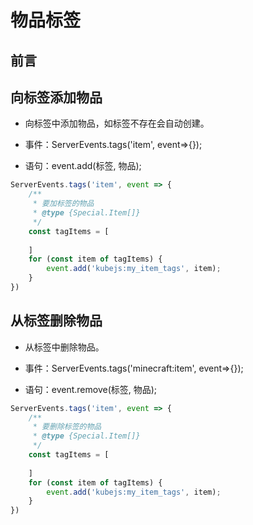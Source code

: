 # 物品标签

## 前言

## 向标签添加物品

- 向标签中添加物品，如标签不存在会自动创建。

- 事件：ServerEvents.tags('item', event=>{});

- 语句：event.add(标签, 物品);

```js
ServerEvents.tags('item', event => {
    /**
     * 要加标签的物品
     * @type {Special.Item[]}
     */
    const tagItems = [
        
    ]
    for (const item of tagItems) {
        event.add('kubejs:my_item_tags', item);
    }
})
```

## 从标签删除物品

- 从标签中删除物品。

- 事件：ServerEvents.tags('minecraft:item', event=>{});

- 语句：event.remove(标签, 物品);

```js
ServerEvents.tags('item', event => {
    /**
     * 要删除标签的物品
     * @type {Special.Item[]}
     */
    const tagItems = [
        
    ]
    for (const item of tagItems) {
        event.add('kubejs:my_item_tags', item);
    }
})
```
